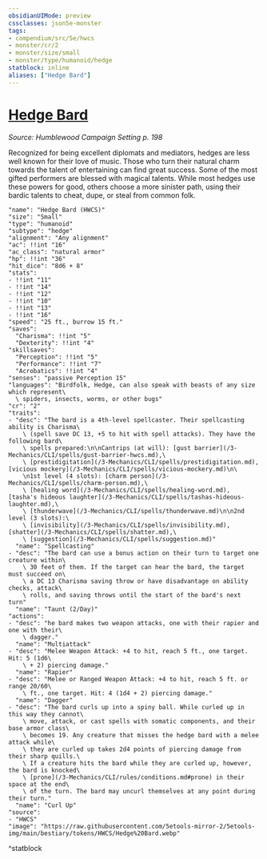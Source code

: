 ```yaml
---
obsidianUIMode: preview
cssclasses: json5e-monster
tags:
- compendium/src/5e/hwcs
- monster/cr/2
- monster/size/small
- monster/type/humanoid/hedge
statblock: inline
aliases: ["Hedge Bard"]
---
```

# [Hedge Bard](3-Mechanics/CLI/bestiary/humanoid/hedge-bard-hwcs.md)
*Source: Humblewood Campaign Setting p. 198*  

Recognized for being excellent diplomats and mediators, hedges are less well known for their love of music. Those who turn their natural charm towards the talent of entertaining can find great success. Some of the most gifted performers are blessed with magical talents. While most hedges use these powers for good, others choose a more sinister path, using their bardic talents to cheat, dupe, or steal from common folk.

```statblock
"name": "Hedge Bard (HWCS)"
"size": "Small"
"type": "humanoid"
"subtype": "hedge"
"alignment": "Any alignment"
"ac": !!int "16"
"ac_class": "natural armor"
"hp": !!int "36"
"hit_dice": "8d6 + 8"
"stats":
- !!int "11"
- !!int "14"
- !!int "12"
- !!int "10"
- !!int "13"
- !!int "16"
"speed": "25 ft., burrow 15 ft."
"saves":
  "Charisma": !!int "5"
  "Dexterity": !!int "4"
"skillsaves":
  "Perception": !!int "5"
  "Performance": !!int "7"
  "Acrobatics": !!int "4"
"senses": "passive Perception 15"
"languages": "Birdfolk, Hedge, can also speak with beasts of any size which represent\
  \ spiders, insects, worms, or other bugs"
"cr": "2"
"traits":
- "desc": "The bard is a 4th-level spellcaster. Their spellcasting ability is Charisma\
    \ (spell save DC 13, +5 to hit with spell attacks). They have the following bard\
    \ spells prepared:\n\nCantrips (at will): [gust barrier](/3-Mechanics/CLI/spells/gust-barrier-hwcs.md),\
    \ [prestidigitation](/3-Mechanics/CLI/spells/prestidigitation.md), [vicious mockery](/3-Mechanics/CLI/spells/vicious-mockery.md)\n\
    \n1st level (4 slots): [charm person](/3-Mechanics/CLI/spells/charm-person.md),\
    \ [healing word](/3-Mechanics/CLI/spells/healing-word.md), [tasha's hideous laughter](/3-Mechanics/CLI/spells/tashas-hideous-laughter.md),\
    \ [thunderwave](/3-Mechanics/CLI/spells/thunderwave.md)\n\n2nd level (3 slots):\
    \ [invisibility](/3-Mechanics/CLI/spells/invisibility.md), [shatter](/3-Mechanics/CLI/spells/shatter.md),\
    \ [suggestion](/3-Mechanics/CLI/spells/suggestion.md)"
  "name": "Spellcasting"
- "desc": "The bard can use a bonus action on their turn to target one creature within\
    \ 30 feet of them. If the target can hear the bard, the target must succeed on\
    \ a DC 13 Charisma saving throw or have disadvantage on ability checks, attack\
    \ rolls, and saving throws until the start of the bard's next turn"
  "name": "Taunt (2/Day)"
"actions":
- "desc": "he bard makes two weapon attacks, one with their rapier and one with their\
    \ dagger."
  "name": "Multiattack"
- "desc": "Melee Weapon Attack: +4 to hit, reach 5 ft., one target. Hit: 5 (1d6\
    \ + 2) piercing damage."
  "name": "Rapier"
- "desc": "Melee or Ranged Weapon Attack: +4 to hit, reach 5 ft. or range 20/60\
    \ ft., one target. Hit: 4 (1d4 + 2) piercing damage."
  "name": "Dagger"
- "desc": "The bard curls up into a spiny ball. While curled up in this way they cannot\
    \ move, attack, or cast spells with somatic components, and their base armor class\
    \ becomes 19. Any creature that misses the hedge bard with a melee attack while\
    \ they are curled up takes 2d4 points of piercing damage from their sharp quills.\
    \ If a creature hits the bard while they are curled up, however, the bard is knocked\
    \ [prone](/3-Mechanics/CLI/rules/conditions.md#prone) in their space at the end\
    \ of the turn. The bard may uncurl themselves at any point during their turn."
  "name": "Curl Up"
"source":
- "HWCS"
"image": "https://raw.githubusercontent.com/5etools-mirror-2/5etools-img/main/bestiary/tokens/HWCS/Hedge%20Bard.webp"
```
^statblock
